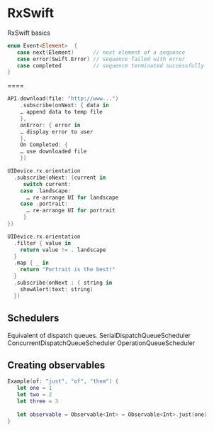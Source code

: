 # RxSwift
RxSwift basics

```swift
enum Event<Element>  {
   case next(Element)      // next element of a sequence
   case error(Swift.Error) // sequence failed with error
   case completed          // sequence terminated successfully
}
```
====
```swift
API.download(file: "http://www...")
	.subscribe(onNext: { data in 
	… append data to temp file
	},
	onError: { error in
	… display error to user
	}, 
	On Completed: {
	… use downloaded file
	})
```
```swift
UIDevice.rx.orientation
  .subscribe(oNext: {current in 
     switch current:
	case .landscape:
	  … re-arrange UI for landscape
	case .portrait: 
	  … re-arrange UI for portrait
     }
})
```
```swift
UIDevice.rx.orientation 
  .filter { value in	
  	return value != . landscape
  }
  .map { _ in 
	return "Portrait is the best!"
  }
  .subscribe(onNext : { string in
	showAlert(text: string)
  })
```

## Schedulers

Equivalent of dispatch queues. 
SerialDispatchQueueScheduler
ConcurrentDispatchQueueScheduler
OperationQueueScheduler

## Creating observables

```swift
Example(of: "just", "of", "them") {
   let one = 1
   let two = 2
   let three = 3
   
   let observable = Observable<Int> = Observable<Int>.just(one)
}
```
